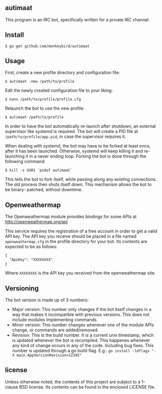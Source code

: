 ## autimaat

This program is an IRC bot, specifically written for a private IRC channel.


## Install

    $ go get github.com/monkeybird/autimaat


## Usage

First, create a new profile directory and configuration file:

	$ autimaat -new /path/to/profile

Edit the newly created configuration file to your liking:

	$ nano /path/to/profile/profile.cfg

Relaunch the bot to use the new profile:

	$ autimaat /path/to/profile

In order to have the bot automatically re-launch after shutdown, an external
supervisor like systemd is required. The bot will create a PID file at
`/path/to/profile/app.pid`, in case the supervisor requires it.

When dealing with systemd, the bot may have to be forked at least once,
after it has been launched. Otherwise, systemd will keep killing it and
re-launching it in a never ending loop. Forking the bot is done through
the following command:

	$ kill -s USR1 `pidof autimaat`

This tells the bot to fork itself, while passing along any existing connections.
The old process then shuts itself down. This mechanism allows the bot to be binary-
patched, without downtime.


## Openweathermap

The Openweathermap module provides bindings for some APIs at
http://openweathermap.org/api

This service requires the registration of a free account in order to get a
valid API key. The API key you receive should be placed in a file named
`openweathermap.cfg` in the profile directory for your bot. Its contents
are expected to be as follows:

	{
	  "ApiKey": "XXXXXXXX"
	}

Where `XXXXXXXX` is the API key you received from the openweathermap site.


## Versioning

The bot version is made up of 3 numbers:

* Major version: This number only changes if the bot itself changes in a way
  that makes it incompatible with previous versions. This does not include
  modules implementing commands.
* Minor version: This number changes whenever one of the module APIs change,
  or commands are added/removed.
* Revision: This is the build number. It is a current unix timestamp, which
  is updated whenever the bot is recompiled. This happenes whenever any kind
  of change occurs in any of the code. Including bug fixes. This number is
  updated through a go build flag. E.g.: `go install -ldflags "-X main.AppVersionRevision=12345"`



## license

Unless otherwise noted, the contents of this project are subject to a
1-clause BSD license. Its contents can be found in the enclosed LICENSE file.
